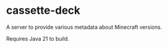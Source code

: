 cassette-deck
=============
A server to provide various metadata about Minecraft versions.

Requires Java 21 to build.

